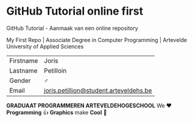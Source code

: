 # GitHub Tutorial online first

GitHub Tutorial - Aanmaak van een online repository

My First Repo | Associate Degree in Computer Programming | Artevelde University of Applied Sciences


|           |                                |
| --------- | ------------------------------ |
| Firstname | Joris                       |
| Lastname  | Petilloin          |
| Gender    | :male_sign:                    |
| Email     | joris.petillion@student.arteveldehs.be |

**GRADUAAT PROGRAMMEREN ARTEVELDEHOGESCHOOL**
We :heart: **Programming** :thumbsup: **Graphics** make **Cool** :poop: